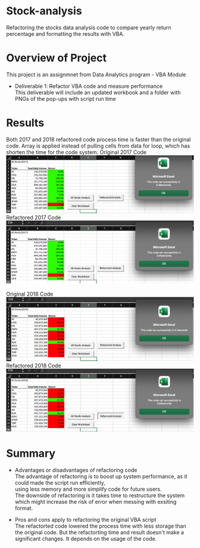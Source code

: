# Stock-analysis
 Refactoring the stocks data analysis code to compare yearly return percentage and formatting the results with VBA.

# Overview of Project
This project is an assignmnet from Data Analytics program - VBA Module<br>
- Deliverable 1:  Refactor VBA code and measure performance<br>
  This deliverable will include an updated workbook and a folder with PNGs of the pop-ups with script run time <br>
   

# Results
Both 2017 and 2018 refactored code process time is faster than the original code. 
Array is applied instead of pulling cells from data for loop, which has shorten the time for the code system.
Original 2017 Code<br>
![date](Original%202017.png)
Refactored 2017 Code<br>
![date](Refactored%202017.png)
<br>
<br>
Original 2018 Code<br>
![date](Original%202018.png)
Refactored 2018 Code<br>
![date](Refactored%202018.png)




# Summary
- Advantages or disadvantages of refactoring code<br>
The advantage of refactoring is to boost up system performance, as it could made the script run efficiently,<br> 
using less memory and more simplify code for future users.<br>
The downside of refactoring is it takes time to restructure the system which might increase the risk of error when messing with exsiting format.<br>

- Pros and cons apply to refactoring the original VBA script<br>
The refactorted code lowered the process time with less storage than the original code. But the refactorting time and result doesn't make a significant changes. It depends on the usage of the code.
 

